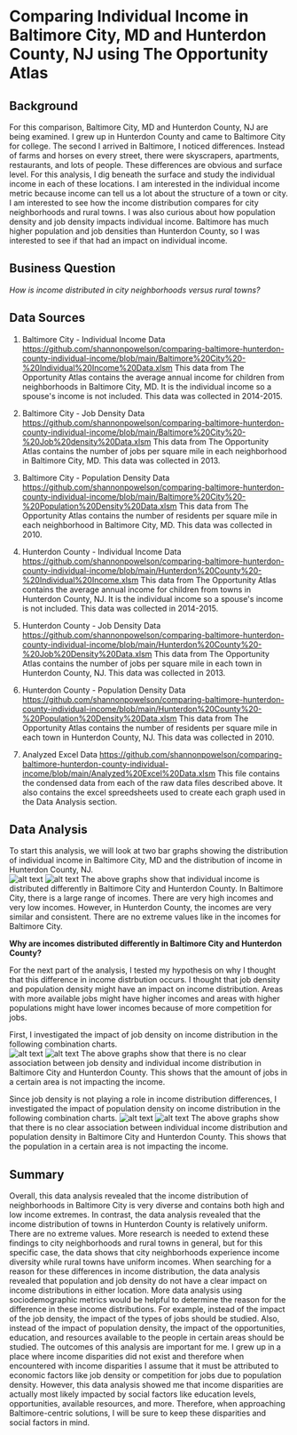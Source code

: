 # Comparing Individual Income in Baltimore City, MD and Hunterdon County, NJ using The Opportunity Atlas
## Background
For this comparison, Baltimore City, MD and Hunterdon County, NJ are being examined.  I grew up in Hunterdon County and came to Baltimore City for college.  The second I arrived in Baltimore, I noticed differences.  Instead of farms and horses on every street, there were skyscrapers, apartments, restaurants, and lots of people.  These differences are obvious and surface level.  For this analysis, I dig beneath the surface and study the individual income in each of these locations.  I am interested in the individual income metric because income can tell us a lot about the structure of a town or city.  I am interested to see how the income distribution compares for city neighborhoods and rural towns.  I was also curious about how population density and job density impacts individual income.  Baltimore has much higher population and job densities than Hunterdon County, so I was interested to see if that had an impact on individual income.  
## Business Question
_How is income distributed in city neighborhoods versus rural towns?_
## Data Sources
1. Baltimore City - Individual Income Data
https://github.com/shannonpowelson/comparing-baltimore-hunterdon-county-individual-income/blob/main/Baltimore%20City%20-%20Individual%20Income%20Data.xlsm
This data from The Opportunity Atlas contains the average annual income for children from neighborhoods in Baltimore City, MD.  It is the individual income so a spouse's income is not included.  This data was collected in 2014-2015. 

2. Baltimore City - Job Density Data
https://github.com/shannonpowelson/comparing-baltimore-hunterdon-county-individual-income/blob/main/Baltimore%20City%20-%20Job%20density%20Data.xlsm
This data from The Opportunity Atlas contains the number of jobs per square mile in each neighborhood in Baltimore City, MD.  This data was collected in 2013.  

3. Baltimore City - Population Density Data
https://github.com/shannonpowelson/comparing-baltimore-hunterdon-county-individual-income/blob/main/Baltimore%20City%20-%20Population%20Density%20Data.xlsm
This data from The Opportunity Atlas contains the number of residents per square mile in each neighborhood in Baltimore City, MD.  This data was collected in 2010. 

4. Hunterdon County - Individual Income Data
https://github.com/shannonpowelson/comparing-baltimore-hunterdon-county-individual-income/blob/main/Hunterdon%20County%20-%20Individual%20Income.xlsm
This data from The Opportunity Atlas contains the average annual income for children from towns in Hunterdon County, NJ.  It is the individual income so a spouse's income is not included.  This data was collected in 2014-2015. 

5. Hunterdon County - Job Density Data
https://github.com/shannonpowelson/comparing-baltimore-hunterdon-county-individual-income/blob/main/Hunterdon%20County%20-%20Job%20Density%20Data.xlsm
This data from The Opportunity Atlas contains the number of jobs per square mile in each town in Hunterdon County, NJ.  This data was collected in 2013.

6. Hunterdon County - Population Density Data
https://github.com/shannonpowelson/comparing-baltimore-hunterdon-county-individual-income/blob/main/Hunterdon%20County%20-%20Population%20Density%20Data.xlsm
This data from The Opportunity Atlas contains the number of residents per square mile in each town in Hunterdon County, NJ.  This data was collected in 2010.

7. Analyzed Excel Data
https://github.com/shannonpowelson/comparing-baltimore-hunterdon-county-individual-income/blob/main/Analyzed%20Excel%20Data.xlsm
This file contains the condensed data from each of the raw data files described above.  It also contains the excel spreedsheets used to create each graph used in the Data Analysis section.  


## Data Analysis
To start this analysis, we will look at two bar graphs showing the distribution of individual income in Baltimore City, MD and the distribution of income in Hunterdon County, NJ.  
![alt text](https://github.com/shannonpowelson/comparing-baltimore-hunterdon-county-individual-income/blob/main/individualincomebaltimore.png)
![alt text](https://github.com/shannonpowelson/comparing-baltimore-hunterdon-county-individual-income/blob/main/individualincomehunterdoncounty.png)
The above graphs show that individual income is distributed differently in Baltimore City and Hunterdon County.  In Baltimore City, there is a large range of incomes.  There are very high incomes and very low incomes.  However, in Hunterdon County, the incomes are very similar and consistent.  There are no extreme values like in the incomes for Baltimore City.  

__Why are incomes distributed differently in Baltimore City and Hunterdon County?__

For the next part of the analysis, I tested my hypothesis on why I thought that this difference in income distrbution occurs.  I thought that job density and population density might have an impact on income distribution.  Areas with more available jobs might have higher incomes and areas with higher populations might have lower incomes because of more competition for jobs.  

First, I investigated the impact of job density on income distribution in the following combination charts.  
![alt text](https://github.com/shannonpowelson/comparing-baltimore-hunterdon-county-individual-income/blob/main/jobdensitybaltimore.png)
![alt text](https://github.com/shannonpowelson/comparing-baltimore-hunterdon-county-individual-income/blob/main/jobdensityhunterdoncounty.png)
The above graphs show that there is no clear association between job density and individual income distribution in Baltimore City and Hunterdon County.  This shows that the amount of jobs in a certain area is not impacting the income.  

Since job density is not playing a role in income distribution differences, I investigated the impact of population density on income distribution in the following combination charts. 
![alt text](https://github.com/shannonpowelson/comparing-baltimore-hunterdon-county-individual-income/blob/main/populationdensitybaltimore.png)
![alt text](https://github.com/shannonpowelson/comparing-baltimore-hunterdon-county-individual-income/blob/main/populationdensityhunterdoncounty.png)
The above graphs show that there is no clear association between individual income distribution and population density in Baltimore City and Hunterdon County.  This shows that the population in a certain area is not impacting the income.  


## Summary
Overall, this data analysis revealed that the income distribution of neighborhoods in Baltimore City is very diverse and contains both high and low income extremes.  In contrast, the data analysis revealed that the income distribution of towns in Hunterdon County is relatively uniform.  There are no extreme values.  More research is needed to extend these findings to city neighborhoods and rural towns in general, but for this specific case, the data shows that city neighborhoods experience income diversity while rural towns have uniform incomes.  When searching for a reason for these differences in income distribution, the data analysis revealed that population and job density do not have a clear impact on income distributions in either location.  More data analysis using sociodemographic metrics would be helpful to determine the reason for the difference in these income distributions.  For example, instead of the impact of the job density, the impact of the types of jobs should be studied.  Also, instead of the impact of population density, the impact of the opportunities, education, and resources available to the people in certain areas should be studied.  The outcomes of this analysis are important for me.  I grew up in a place where income disparities did not exist and therefore when encountered with income disparities I assume that it must be attributed to economic factors like job density or competition for jobs due to population density.  However, this data analysis showed me that income disparities are actually most likely impacted by social factors like education levels, opportunities, available resources, and more.  Therefore, when approaching Baltimore-centric solutions, I will be sure to keep these disparities and social factors in mind.  

